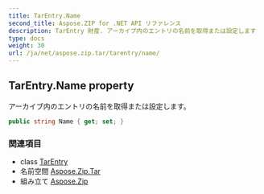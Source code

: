 ```yaml
---
title: TarEntry.Name
second_title: Aspose.ZIP for .NET API リファレンス
description: TarEntry 財産. アーカイブ内のエントリの名前を取得または設定します
type: docs
weight: 30
url: /ja/net/aspose.zip.tar/tarentry/name/
---
```

## TarEntry.Name property

アーカイブ内のエントリの名前を取得または設定します。

```csharp
public string Name { get; set; }
```

### 関連項目

* class [TarEntry](../)
* 名前空間 [Aspose.Zip.Tar](../../tarentry/)
* 組み立て [Aspose.Zip](../../../)


